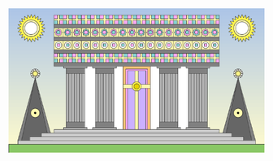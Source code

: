<div align="center">
<a href="https://akiradev.netlify.app/"><img src="https://raw.githubusercontent.com/the-akira/the-akira/master/assets/temple.png" /></a>
</div>

